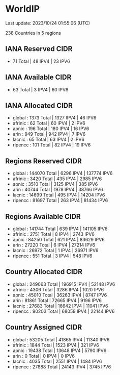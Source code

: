 # WorldIP

Last update: 2023/10/24 01:55:06 (UTC)

238 Countries in 5 regions

## IANA Reserved CIDR

- 71 Total | 48 IPV4 | 23 IPV6

## IANA Available CIDR

- 63 Total | 3 IPV4 | 60 IPV6

## IANA Allocated CIDR

- global : 1373 Total | 1327 IPV4 | 46 IPV6
- afrinic : 62 Total | 60 IPV4 | 2 IPV6
- apnic : 196 Total | 180 IPV4 | 16 IPV6
- arin : 949 Total | 942 IPV4 | 7 IPV6
- lacnic : 65 Total | 63 IPV4 | 2 IPV6
- ripencc : 101 Total | 82 IPV4 | 19 IPV6

## Regions Reserved CIDR

- global : 144070 Total | 6296 IPV4 | 137774 IPV6
- afrinic : 3420 Total | 435 IPV4 | 2985 IPV6
- apnic : 3510 Total | 3125 IPV4 | 385 IPV6
- arin : 40744 Total | 1978 IPV4 | 38766 IPV6
- lacnic : 14699 Total | 495 IPV4 | 14204 IPV6
- ripencc : 81697 Total | 263 IPV4 | 81434 IPV6

## Regions Available CIDR

- global : 141744 Total | 639 IPV4 | 141105 IPV6
- afrinic : 2751 Total | 8 IPV4 | 2743 IPV6
- apnic : 84250 Total | 621 IPV4 | 83629 IPV6
- arin : 27220 Total | 6 IPV4 | 27214 IPV6
- lacnic : 26972 Total | 1 IPV4 | 26971 IPV6
- ripencc : 551 Total | 3 IPV4 | 548 IPV6

## Country Allocated CIDR

- global : 249063 Total | 196915 IPV4 | 52148 IPV6
- afrinic : 4306 Total | 3286 IPV4 | 1020 IPV6
- apnic : 45010 Total | 36263 IPV4 | 8747 IPV6
- arin : 81861 Total | 72665 IPV4 | 9196 IPV6
- lacnic : 27683 Total | 16642 IPV4 | 11041 IPV6
- ripencc : 90203 Total | 68059 IPV4 | 22144 IPV6

## Country Assigned CIDR

- global : 53205 Total | 41865 IPV4 | 11340 IPV6
- afrinic : 1844 Total | 1523 IPV4 | 321 IPV6
- apnic : 19438 Total | 13648 IPV4 | 5790 IPV6
- arin : 0 Total | 0 IPV4 | 0 IPV6
- lacnic : 4035 Total | 2551 IPV4 | 1484 IPV6
- ripencc : 27888 Total | 24143 IPV4 | 3745 IPV6
